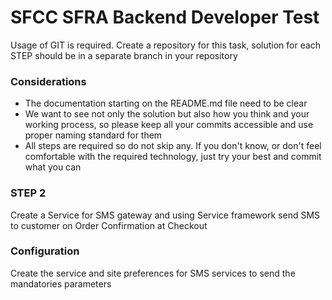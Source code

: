 SFCC SFRA Backend Developer Test
========

Usage of GIT is required. Create a repository for this task, solution for each STEP should be in a separate branch in your repository

### Considerations

*	The documentation starting on the README.md file need to be clear
*	We want to see not only the solution but also how you think and your working process, so please keep all your commits accessible and use proper naming standard for them
*	All steps are required so do not skip any. If you don't know, or don't feel comfortable with the required technology, just try your best and commit what you can




### STEP 2

Create a Service for SMS gateway and using Service framework send SMS to customer on Order Confirmation at Checkout

### Configuration

Create the service and site preferences for SMS  services to send the mandatories parameters





